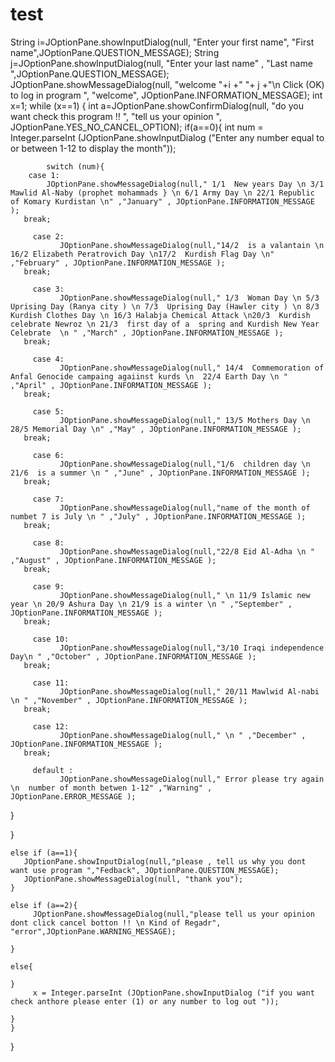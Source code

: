 # test
 String i=JOptionPane.showInputDialog(null, "Enter your first name", "First name",JOptionPane.QUESTION_MESSAGE);
String j=JOptionPane.showInputDialog(null, "Enter your last name" , "Last name ",JOptionPane.QUESTION_MESSAGE);
JOptionPane.showMessageDialog(null, "welcome "+i +" "+ j +"\n Click (OK) to log in program ", "welcome", JOptionPane.INFORMATION_MESSAGE);
int x=1;
while (x==1)  {
        int a=JOptionPane.showConfirmDialog(null, "do you want check this program !! ", "tell us your opinion ", JOptionPane.YES_NO_CANCEL_OPTION);
    if(a==0){
                 int num = Integer.parseInt (JOptionPane.showInputDialog ("Enter any number equal to or between 1-12 to display the month"));
        
            switch (num){
        case 1:
            JOptionPane.showMessageDialog(null," 1/1  New years Day \n 3/1 Mawlid Al-Naby (prophet mohammads } \n 6/1 Army Day \n 22/1 Republic of Komary Kurdistan \n" ,"January" , JOptionPane.INFORMATION_MESSAGE );
       break;
       
         case 2:
               JOptionPane.showMessageDialog(null,"14/2  is a valantain \n 16/2 Elizabeth Peratrovich Day \n17/2  Kurdish Flag Day \n" ,"February" , JOptionPane.INFORMATION_MESSAGE );
       break;
       
         case 3:
               JOptionPane.showMessageDialog(null," 1/3  Woman Day \n 5/3  Uprising Day (Ranya city ) \n 7/3  Uprising Day (Hawler city ) \n 8/3  Kurdish Clothes Day \n 16/3 Halabja Chemical Attack \n20/3  Kurdish celebrate Newroz \n 21/3  first day of a  spring and Kurdish New Year Celebrate  \n " ,"March" , JOptionPane.INFORMATION_MESSAGE );
       break;
       
         case 4:
               JOptionPane.showMessageDialog(null," 14/4  Commemoration of Anfal Genocide campaing agaiinst kurds \n  22/4 Earth Day \n " ,"April" , JOptionPane.INFORMATION_MESSAGE );
       break;
       
         case 5:
               JOptionPane.showMessageDialog(null," 13/5 Mothers Day \n 28/5 Memorial Day \n" ,"May" , JOptionPane.INFORMATION_MESSAGE );
       break;
       
         case 6:
               JOptionPane.showMessageDialog(null,"1/6  children day \n 21/6  is a summer \n " ,"June" , JOptionPane.INFORMATION_MESSAGE );
       break;
       
         case 7:
               JOptionPane.showMessageDialog(null,"name of the month of numbet 7 is July \n " ,"July" , JOptionPane.INFORMATION_MESSAGE );
       break;
       
         case 8:
               JOptionPane.showMessageDialog(null,"22/8 Eid Al-Adha \n " ,"August" , JOptionPane.INFORMATION_MESSAGE );
       break;
       
         case 9:
               JOptionPane.showMessageDialog(null," \n 11/9 Islamic new year \n 20/9 Ashura Day \n 21/9 is a winter \n " ,"September" , JOptionPane.INFORMATION_MESSAGE );
       break;
       
         case 10:
               JOptionPane.showMessageDialog(null,"3/10 Iraqi independence Day\n " ,"October" , JOptionPane.INFORMATION_MESSAGE );
       break;
       
         case 11:
               JOptionPane.showMessageDialog(null," 20/11 Mawlwid Al-nabi \n " ,"November" , JOptionPane.INFORMATION_MESSAGE );
       break;
       
         case 12:
               JOptionPane.showMessageDialog(null," \n " ,"December" , JOptionPane.INFORMATION_MESSAGE );
       break;
       
         default : 
               JOptionPane.showMessageDialog(null," Error please try again \n  number of month betwen 1-12" ,"Warning" , JOptionPane.ERROR_MESSAGE );
}
    
}  

    else if (a==1){
       JOptionPane.showInputDialog(null,"please , tell us why you dont want use program ","Fedback", JOptionPane.QUESTION_MESSAGE);
       JOptionPane.showMessageDialog(null, "thank you");
    }    

    else if (a==2){
         JOptionPane.showMessageDialog(null,"please tell us your opinion dont click cancel botton !! \n Kind of Regadr", "error",JOptionPane.WARNING_MESSAGE);
        
    }
    
    else{
        
    }
         x = Integer.parseInt (JOptionPane.showInputDialog ("if you want check anthore please enter (1) or any number to log out "));

    }
    }
    
}
